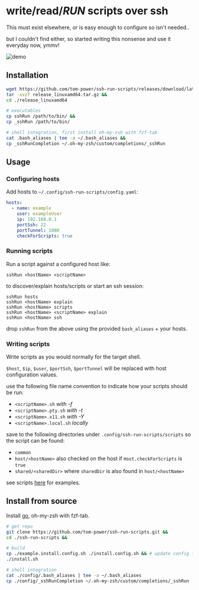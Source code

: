 # write/read/**_RUN_** scripts over ssh

This must exist elsewhere, or is easy enough to configure so isn't needed..

but I couldn't find either, so started writing this nonsense and use it everyday now, ymmv!

![demo]()


## Installation

```bash
wget https://github.com/tom-power/ssh-run-scripts/releases/download/latest/release_linuxamd64.tar.gz &&  
tar -xvzf release_linuxamd64.tar.gz &&
cd ./release_linuxamd64

# executables
cp sshRun /path/to/bin/ &&
cp _sshRun /path/to/bin/

# shell integration, first install oh-my-zsh with fzf-tab
cat .bash_aliases | tee -a ~/.bash_aliases &&
cp _sshRunCompletion ~/.oh-my-zsh/custom/completions/_sshRun
```

## Usage

### Configuring hosts

Add hosts to `~/.config/ssh-run-scripts/config.yaml`:

```yaml
hosts:
  - name: example
    user: exampleUser
    ip: 192.168.0.1
    portSsh: 22
    portTunnel: 1080
    checkForScripts: true
```

### Running scripts

Run a script against a configured host like:

`sshRun <hostName> <scriptName>`

to discover/explain hosts/scripts or start an ssh session:

```
sshRun hosts
sshRun <hostName> explain
sshRun <hostName> scripts
sshRun <hostName> <scriptName> explain
sshRun <hostName> ssh
```

drop `sshRun` from the above using the provided `bash_aliases` + your hosts.

### Writing scripts

Write scripts as you would normally for the target shell.

`$host`, `$ip`, `$user`, `$portSsh`, `$portTunnel` will be replaced with host configuration values.

use the following file name convention to indicate how your scripts should be run:

- `<scriptName>.sh` _with -f_
- `<scriptName>.pty.sh` _with -t_
- `<scriptName>.x11.sh` _with -Y_
- `<scriptName>.local.sh` _locally_

save to the following directories under `.config/ssh-run-scripts/scripts` so the script can be found:

- `common`
- `host/<hostName>` also checked on the host if `Host.checkForScripts` is `true` 
- `shared/<sharedDir>` where `sharedDir` is also found in `host/<hostName>`

see scripts [here](https:#github.com/tom-power/ssh-run-scripts/tree/master/config/.config/ssh-run-scripts/scripts) for examples.

## Install from source

Install [go](https:#golang.org/), oh-my-zsh with fzf-tab.

```bash
# get repo
git clone https://github.com/tom-power/ssh-run-scripts.git &&
cd ./ssh-run-scripts &&

# build
cp ./example.install.config.sh ./install.config.sh && # update config first
./install.sh

# shell integration
cat ./config/.bash_aliases | tee -a ~/.bash_aliases
cp ./config/_sshRunCompletion ~/.oh-my-zsh/custom/completions/_sshRun
```
